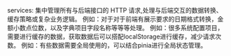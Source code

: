 services: 集中管理所有与后端接口的 HTTP 请求,处理与后端交互的数据转换、缓存策略或复杂业务逻辑。
例如：对于对于前端有展示要求的日期格式转换，金额小数点位数，以及字典项目字段名称等等等处理。
例如：很多系统配置项目，需要进行缓存的数据，获取数据后可以搭配localStorage进行缓存，减少请求次数。
例如：有些数据需要全局使用的，可以结合pinia进行全局状态管理。